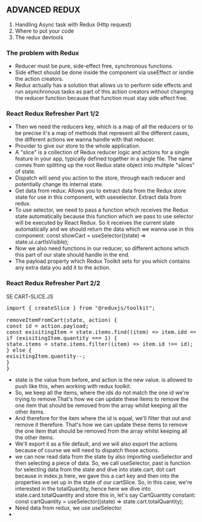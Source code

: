 ## ADVANCED REDUX

1. Handling Async task with Redux (Http request)
2. Where to put your code
3. The redux devtools

### The problem with Redux

- Reducer must be pure, side-effect free, synchronous functions.
- Side effect should be done inside the component via useEffect or isndie the action creators.
- Redux actually has a solution that allows us to perform side effects and run asynchronous tasks as part of this action creators without changing the reducer function because that function must stay side effect free.

### React Redux Refresher Part 1/2

- Then we need the reducers key, which is a map of all the reducers or to be precise it's a map of methods that represent all the different cases, the different actions we wanna handle with that reducer.
- Provider to give our store to the whole application.
- A "slice" is a collection of Redux reducer logic and actions for a single feature in your app, typically defined together in a single file. The name comes from splitting up the root Redux state object into multiple "slices" of state.
- Dispatch will send you action to the store, through each reducer and potentially change its internal state.
- Get data from redux: Allows you to extract data from the Redux store state for use in this component, with useselector. Extract data from redux.
- To use selector, we need to pass a function which receives the Redux state automatically because this function which we pass to use selector will be executed by React Redux. So it receives the current state automatically and we should return the data which we wanna use in this component: const showCart = useSelector((state) => state.ui.cartIsVisible);
- Now we also need functions in our reducer, so different actions which this part of our state should handle in the end.
- The payload property which Redux Toolkit sets for you which contains any extra data you add it to the action.

### React Redux Refresher Part 2/2

SE CART-SLICE.JS

<pre>
import { createSlice } from "@reduxjs/toolkit";

removeItemFromCart(state, action) {
const id = action.payload;
const exisitingItem = state.items.find((item) => item.idd == id);
if (exisitingItem.quantity === 1) {
state.items = state.items.filter((item) => item.id !== id);
} else {
exisitingItem.quantity--;
}
}
</pre>

- state is the value from before, and action is the new value. is allowed to push like this, when working with redux toolkit.
- So, we keep all the items, where the ids do not match the one id we're trying to remove.That's how we can update these items to remove the one item that should be removed from the array whilst keeping all the other items.
- And therefore for the item where the id is equal, we'll filter that out and remove it therefore. That's how we can update these items to remove the one item that should be removed from the array whilst keeping all the other items.
- We'll export it as a file default, and we will also export the actions because of course we will need to dispatch those actions.
- we can now read data from the state by also importing useSelector and then selecting a piece of data. So, we call useSelector, past is function for selecting data from the state and dive into state.cart, dot cart because in index.js here, we gave this a cart key and then into the properties we set up in the state of our cartSlice. So, in this case, we're interested in the totalQuantity, hence here we dive into state.card.totalQuantity and store this in, let's say CartQuantity constant: const cartQuantity = useSelector((state) => state.cart.totalQuantity);
- Need data from redux, we use useSelector. 
- 
